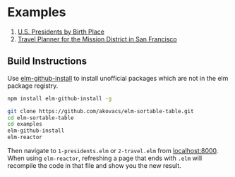 # Examples

  1. [U.S. Presidents by Birth Place](https://evancz.github.io/elm-sortable-table/presidents.html)
  2. [Travel Planner for the Mission District in San Francisco](https://evancz.github.io/elm-sortable-table/travel.html)


## Build Instructions

Use [elm-github-install](https://github.com/gdotdesign/elm-github-install) to install unofficial packages which are not in the elm package registry.

```bash
npm install elm-github-install -g

git clone https://github.com/akovacs/elm-sortable-table.git
cd elm-sortable-table
cd examples
elm-github-install
elm-reactor
```

Then navigate to `1-presidents.elm` or `2-travel.elm` from [localhost:8000](http://localhost:8000/). When using `elm-reactor`, refreshing a page that ends with `.elm` will recompile the code in that file and show you the new result.
